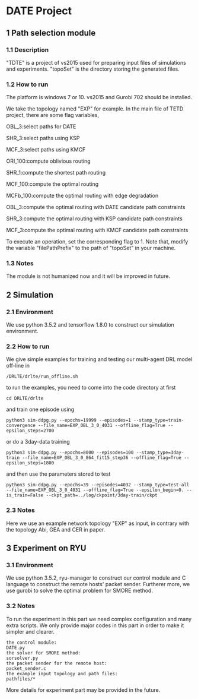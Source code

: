 # DATE Project

## 1 Path selection module

### 1.1 Description
"TDTE" is a project of vs2015 used for preparing input files of simulations and experiments. "topoSet" is the directory storing the generated files. 

### 1.2  How to run
The platform is windows 7 or 10. vs2015 and Gurobi 702 should be installed. 

We take the topology named "EXP" for example. In the main file of TETD project, there are some flag variables, 

OBL_3:select paths for DATE

SHR_3:select paths using KSP

MCF_3:select paths using KMCF

ORI_100:compute oblivious routing

SHR_1:compute the shortest path routing

MCF_100:compute the optimal routing

MCFb_100:compute the optimal routing with edge degradation

OBL_3:compute the optimal routing with DATE candidate path constraints

SHR_3:compute the optimal routing with KSP candidate path constraints

MCF_3:compute the optimal routing with KMCF candidate path constraints


To execute an operation, set the corresponding flag to 1. Note that, modify the variable "filePathPrefix" to the path of "topoSet" in your machine. 

### 1.3 Notes
The module is not humanized now and it will be improved in future.

## 2 Simulation

### 2.1 Environment

We use python 3.5.2 and tensorflow 1.8.0 to construct our simulation environment.

### 2.2 How to run

We give simple examples for training and testing our multi-agent DRL model off-line in

```
/DRLTE/drlte/run_offline.sh
```

to run the examples, you need to come into the code directory at first

```
cd DRLTE/drlte
```

and train one episode using

```
python3 sim-ddpg.py --epochs=19999 --episodes=1 --stamp_type=train-convergence --file_name=EXP_OBL_3_0_4031 --offline_flag=True --epsilon_steps=2700
```

or do a 3day-data training

```
python3 sim-ddpg.py --epochs=8000 --episodes=100 --stamp_type=3day-train --file_name=EXP_OBL_3_0_864_fit15_step36 --offline_flag=True --epsilon_steps=1800
```

and then use the parameters stored to test

```
python3 sim-ddpg.py --epochs=39 --episodes=4032 --stamp_type=test-all --file_name=EXP_OBL_3_0_4031 --offline_flag=True --epsilon_begin=0. --is_train=False --ckpt_path=../log/ckpoint/3day-train/ckpt
```

### 2.3 Notes

Here we use an example network topology "EXP" as input, in contrary with the topology Abi, GEA and CER in paper.

## 3 Experiment on RYU

### 3.1 Environment

We use python 3.5.2, ryu-manager to construct our control module and C language to construct the remote hosts' packet sender. Furtherer more, we use gurobi to solve the optimal problem for SMORE method. 

### 3.2 Notes

To run the experiment in this part we need complex configuration and many extra scripts.  We only provide major codes in this part in order to make it simpler and clearer.

```
the control module:
DATE.py
the solver for SMORE method:
sorsolver.py
the packet sender for the remote host:
packet_sender.c
the example input topology and path files:
pathfiles/*
```

More details for experiment part may be provided in the future.



